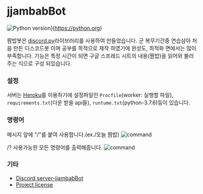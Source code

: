 # jjambabBot

![Python version](https://img.shields.io/badge/python-3.7%20-blue.svg)](https://python.org)

짬밥봇은 [discord.py](https://github.com/Rapptz/discord.py)라이브러리를 사용하여 만들었습니다. 군 복무기간중 연습삼아 처음 만든 디스코드봇 이며 공부를 목적으로 제작 하였기에 완성도, 최적화 면에서는 많이 부족합니다. 기능은 특정 시간이 되면 구글 스프레드 시트의 내용(짬밥)을 읽어와 불러주는 식으로 구성 되있습니다.

### 설정
서버는 [Heroku](https://heroku.com)를 이용하기에 설정파일인 `Procfile`(worker: 실행할 파일), `requirements.txt`(다운 받을 api들), `runtume.txt`(python-3.7.6)등이 있습니다.

### 명령어
메시지 앞에 "/"를 붙여 사용합니다.(ex./오늘 짬밥)
![command](https://i.imgur.com/oNwzXxU.png)

/? 사용가능한 모든 명령어를 출력해줍니다.
![command](https://i.imgur.com/aZgffa1.png)

### 기타

* [Discord server-jjambabBot](https://discord.gg/hvN6Ndn)
* [Project license](LICENSE)
